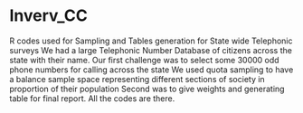 # Inverv_CC
R codes used for Sampling and Tables generation for State wide Telephonic surveys
We had a large Telephonic Number Database of citizens across the state with their name. Our first challenge was to select some 30000 odd phone numbers for calling across the state
We used quota sampling to have a balance sample space representing different sections of society in proportion of their population
Second was to give weights and generating table for final report.
All the codes are there.
